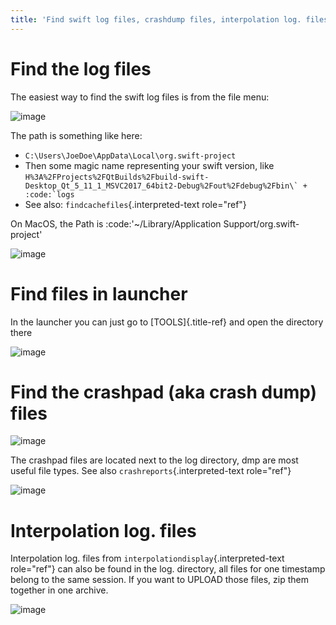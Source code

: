 ```yaml
---
title: 'Find swift log files, crashdump files, interpolation log. files'
---
```


Find the log files
==================

The easiest way to find the swift log files is from the file menu:

![image](http://img.swift-project.org/swift_log_directory.png)

The path is something like here:

-   `C:\Users\JoeDoe\AppData\Local\org.swift-project`
-   Then some magic name representing your swift version, like
    `` H%3A%2FProjects%2FQtBuilds%2Fbuild-swift-Desktop_Qt_5_11_1_MSVC2017_64bit2-Debug%2Fout%2Fdebug%2Fbin\` + :code:`logs ``
-   See also: `findcachefiles`{.interpreted-text role="ref"}

On MacOS, the Path is :code:\'\~/Library/Application
Support/org.swift-project\'

![image](http://img.swift-project.org/FindLogsMacOS.png)

Find files in launcher
======================

In the launcher you can just go to [TOOLS]{.title-ref} and open the
directory there

![image](http://img.swift-project.org/launcherlog.png)

Find the crashpad (aka crash dump) files
========================================

![image](http://img.swift-project.org/crashdumpdir.png)

The crashpad files are located next to the log directory, dmp are most
useful file types. See also `crashreports`{.interpreted-text role="ref"}

![image](http://img.swift-project.org/dumps.png)

Interpolation log. files
========================

Interpolation log. files from `interpolationdisplay`{.interpreted-text
role="ref"} can also be found in the log. directory, all files for one
timestamp belong to the same session. If you want to UPLOAD those files,
zip them together in one archive.

![image](http://img.swift-project.org/interpolationlog.png)
